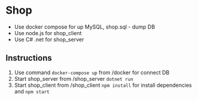 # Shop

- Use docker compose for up MySQL, shop.sql - dump DB
- Use node.js for shop_client
- Use C# .net for shop_server

## Instructions

1. Use command `docker-compose up` from /docker for connect DB
2. Start shop_server from /shop_server `dotnet run`
4. Start shop_client from /shop_client `npm install` for install dependencies and `npm start`
